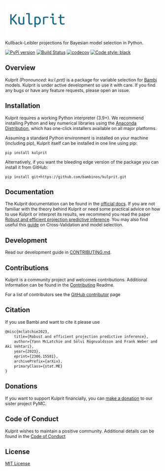 <img src="https://raw.githubusercontent.com/bambinos/kulprit/main/docs/logos/kulprit_flat.png" width=200></img>

Kullback-Leibler projections for Bayesian model selection in Python.

[![PyPi version](https://badge.fury.io/py/kulprit.svg)](https://badge.fury.io/py/kulprit)
[![Build Status](https://github.com/bambinos/kulprit/actions/workflows/test.yml/badge.svg)](https://github.com/bambinos/kulprit/actions/workflows/test.yml)
[![codecov](https://codecov.io/gh/bambinos/kulprit/branch/main/graph/badge.svg?token=SLJIK2O4C5)](https://codecov.io/gh/bambinos/kulprit)
[![Code style: black](https://img.shields.io/badge/code%20style-black-000000.svg)](https://github.com/ambv/black)


## Overview

Kulprit _(Pronounced: kuːl.prɪt)_ is a package for variable selection for [Bambi](https://github.com/bambinos/bambi) models.
Kulprit is under active development so use it with care. If you find any bugs or have any feature requests, please open an issue.


## Installation

Kulprit requires a working Python interpreter (3.9+). We recommend installing Python and key numerical libraries using the [Anaconda Distribution](https://www.anaconda.com/products/individual#Downloads), which has one-click installers available on all major platforms.

Assuming a standard Python environment is installed on your machine (including pip), Kulprit itself can be installed in one line using pip:

    pip install kulprit

Alternatively, if you want the bleeding edge version of the package you can install it from GitHub:

    pip install git+https://github.com/bambinos/kulprit.git

## Documentation

The Kulprit documentation can be found in the [official docs](https://kulprit.readthedocs.io/en/latest/). If you are not familiar with the theory behind Kulprit or need some practical advice on how to use Kulprit or interpret its results, we recommend you read the paper [Robust and efficient projection predictive inference](https://arxiv.org/abs/2306.15581). You may also find useful this [guide](https://avehtari.github.io/modelselection/CV-FAQ.html) on Cross-Validation and model selection.


## Development

Read our development guide in [CONTRIBUTING.md](https://github.com/bambinos/kulprit/blob/main/CONTRIBUTING.md).


## Contributions

Kulprit is a community project and welcomes contributions. Additional information can be found in the [Contributing](https://github.com/bambinos/kulprit/blob/main/docs/CONTRIBUTING.md) Readme.

For a list of contributors see the [GitHub contributor](https://github.com/bambinos/kulprit/graphs/contributors) page


## Citation

If you use Bambi and want to cite it please use

```
@misc{mclatchie2023,
    title={Robust and efficient projection predictive inference}, 
    author={Yann McLatchie and Sölvi Rögnvaldsson and Frank Weber and Aki Vehtari},
    year={2023},
    eprint={2306.15581},
    archivePrefix={arXiv},
    primaryClass={stat.ME}
}
```


## Donations

If you want to support Kulprit financially, you can [make a donation](https://numfocus.org/donate-to-pymc) to our sister project PyMC.

## Code of Conduct

Kulprit wishes to maintain a positive community. Additional details can be found in the [Code of Conduct](https://github.com/bambinos/kulprit/blob/main/docs/CODE_OF_CONDUCT.md)

## License

[MIT License](https://github.com/bambinos/kulprit/blob/main/LICENSE)
